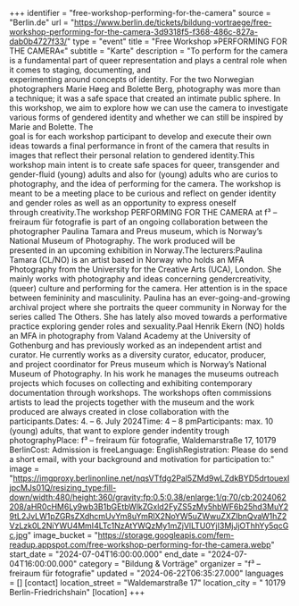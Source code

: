 +++
identifier = "free-workshop-performing-for-the-camera"
source = "Berlin.de"
url = "https://www.berlin.de/tickets/bildung-vortraege/free-workshop-performing-for-the-camera-3d9318f5-f368-486c-827a-dab0b4727f33/"
type = "event"
title = "Free Workshop »PERFORMING FOR THE CAMERA«"
subtitle = "Karte"
description = "To perform for the camera is a fundamental part of queer representation and plays a central role when it comes to staging, documenting, and experimenting around concepts of identity. For the two Norwegian photographers Marie Høeg and Bolette Berg, photography was more than a technique; it was a safe space that created an intimate public sphere. In this workshop, we aim to explore how we can use the camera to investigate various forms of gendered identity and whether we can still be inspired by Marie and Bolette. The goal is for each workshop participant to develop and execute their own ideas towards a final performance in front of the camera that results in images that reflect their personal relation to gendered identity.This workshop main intent is to create safe spaces for queer, transgender and gender-fluid (young) adults and also for (young) adults who are curios to photography, and the idea of performing for the camera. The workshop is meant to be a meeting place to be curious and reflect on gender identity and gender roles as well as an opportunity to express oneself through creativity.The workshop PERFORMING FOR THE CAMERA at f³ – freiraum für fotografie is part of an ongoing collaboration between the photographer Paulina Tamara and Preus museum, which is Norway’s National Museum of Photography. The work produced will be presented in an upcoming exhibition in Norway.The lecturers:Paulina Tamara (CL/NO) is an artist based in Norway who holds an MFA Photography from the University for the Creative Arts (UCA), London. She mainly works with photography and ideas concerning gendercreativity, (queer) culture and performing for the camera. Her attention is in the space between femininity and masculinity. Paulina has an ever-going-and-growing archival project where she portraits the queer community in Norway for the series called The Others. She has lately also moved towards a performative practice exploring gender roles and sexuality.Paal Henrik Ekern (NO) holds an MFA in photography from Valand Academy at the University of Gothenburg and has previously worked as an independent artist and curator. He currently works as a diversity curator, educator, producer, and project coordinator for Preus museum which is Norway’s National Museum of Photography. In his work he manages the museums outreach projects which focuses on collecting and exhibiting contemporary documentation through workshops. The workshops often commissions artists to lead the projects together with the museum and the work produced are always created in close collaboration with the participants.Dates: 4. – 6. July 2024Time: 4 – 8 pmParticipants: max. 10 (young) adults, that want to explore gender indentity trough photographyPlace: f³ – freiraum für fotografie, Waldemarstraße 17, 10179 BerlinCost: Admission is freeLanguage: EnglishRegistration: Please do send a short email, with your background and motivation for participation to:"
image = "https://imgproxy.berlinonline.net/nqsVTfdg2Pal5ZMd9wLZdkBYD5drtouexIjpcMJs01Q/resizing_type:fill-down/width:480/height:360/gravity:fp:0.5:0.38/enlarge:1/q:70/cb:2024062208/aHR0cHM6Ly9wb3B1bGEtbWlkZGxld2FyZS5zMy5hbWF6b25hd3MuY29tL2JvLW1pZGRsZXdhcmUvYm8uYmRlX2NoYW5uZWwuZXZlbnQvaW1hZ2VzLzk0L2NiYWU4MmI4LTc1NzAtYWQzMy1mZjVlLTU0YjI3MjJjOThhYy5qcGc.jpg"
image_bucket = "https://storage.googleapis.com/fem-readup.appspot.com/free-workshop-performing-for-the-camera.webp"
start_date = "2024-07-04T16:00:00.000"
end_date = "2024-07-04T16:00:00.000"
category = "Bildung & Vorträge"
organizer = "f³ – freiraum für fotografie"
updated = "2024-06-22T06:35:27.000"
languages = []
[contact]
location_street = "Waldemarstraße 17"
location_city = " 10179 Berlin-Friedrichshain"
[location]
+++